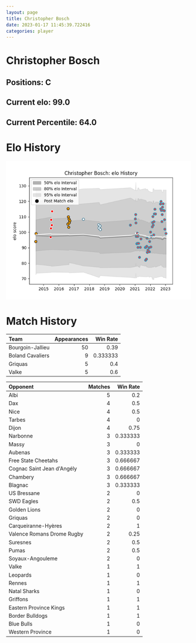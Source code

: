 ```yaml
---  
layout: page  
title: Christopher Bosch  
date: 2023-01-17 11:45:39.722416  
categories: player  
---
```

# Christopher Bosch

## Positions: C

## Current elo: 99.0

## Current Percentile: 64.0

# Elo History


![elo history](history_ChristopherBosch.png)
# Match History


| Team             |   Appearances |   Win Rate |
|:-----------------|--------------:|-----------:|
| Bourgoin-Jallieu |            50 |   0.39     |
| Boland Cavaliers |             9 |   0.333333 |
| Griquas          |             5 |   0.4      |
| Valke            |             5 |   0.6      |

| Opponent                   |   Matches |   Win Rate |
|:---------------------------|----------:|-----------:|
| Albi                       |         5 |   0.2      |
| Dax                        |         4 |   0.5      |
| Nice                       |         4 |   0.5      |
| Tarbes                     |         4 |   0        |
| Dijon                      |         4 |   0.75     |
| Narbonne                   |         3 |   0.333333 |
| Massy                      |         3 |   0        |
| Aubenas                    |         3 |   0.333333 |
| Free State Cheetahs        |         3 |   0.666667 |
| Cognac Saint Jean d'Angély |         3 |   0.666667 |
| Chambery                   |         3 |   0.666667 |
| Blagnac                    |         3 |   0.333333 |
| US Bressane                |         2 |   0        |
| SWD Eagles                 |         2 |   0.5      |
| Golden Lions               |         2 |   0        |
| Griquas                    |         2 |   0        |
| Carqueiranne-Hyères        |         2 |   1        |
| Valence Romans Drome Rugby |         2 |   0.25     |
| Suresnes                   |         2 |   0.5      |
| Pumas                      |         2 |   0.5      |
| Soyaux-Angouleme           |         2 |   0        |
| Valke                      |         1 |   1        |
| Leopards                   |         1 |   0        |
| Rennes                     |         1 |   1        |
| Natal Sharks               |         1 |   0        |
| Griffons                   |         1 |   1        |
| Eastern Province Kings     |         1 |   1        |
| Border Bulldogs            |         1 |   1        |
| Blue Bulls                 |         1 |   0        |
| Western Province           |         1 |   0        |